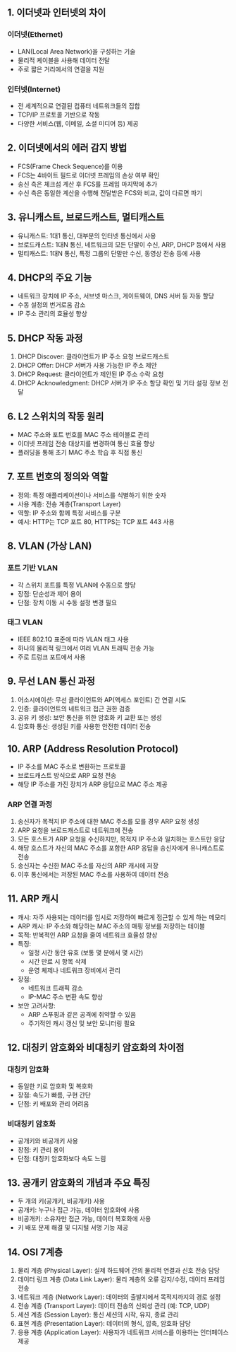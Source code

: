 
## 1. 이더넷과 인터넷의 차이

### 이더넷(Ethernet)
- LAN(Local Area Network)을 구성하는 기술
- 물리적 케이블을 사용해 데이터 전달
- 주로 짧은 거리에서의 연결을 지원

### 인터넷(Internet)
- 전 세계적으로 연결된 컴퓨터 네트워크들의 집합
- TCP/IP 프로토콜 기반으로 작동
- 다양한 서비스(웹, 이메일, 소셜 미디어 등) 제공

## 2. 이더넷에서의 에러 감지 방법
- FCS(Frame Check Sequence)를 이용
- FCS는 4바이트 필드로 이더넷 프레임의 손상 여부 확인
- 송신 측은 체크섬 계산 후 FCS를 프레임 마지막에 추가
- 수신 측은 동일한 계산을 수행해 전달받은 FCS와 비교, 값이 다르면 파기

## 3. 유니캐스트, 브로드캐스트, 멀티캐스트
- 유니캐스트: 1대1 통신, 대부분의 인터넷 통신에서 사용
- 브로드캐스트: 1대N 통신, 네트워크의 모든 단말이 수신, ARP, DHCP 등에서 사용
- 멀티캐스트: 1대N 통신, 특정 그룹의 단말만 수신, 동영상 전송 등에 사용

## 4. DHCP의 주요 기능
- 네트워크 장치에 IP 주소, 서브넷 마스크, 게이트웨이, DNS 서버 등 자동 할당
- 수동 설정의 번거로움 감소
- IP 주소 관리의 효율성 향상

## 5. DHCP 작동 과정
1. DHCP Discover: 클라이언트가 IP 주소 요청 브로드캐스트
2. DHCP Offer: DHCP 서버가 사용 가능한 IP 주소 제안
3. DHCP Request: 클라이언트가 제안된 IP 주소 수락 요청
4. DHCP Acknowledgment: DHCP 서버가 IP 주소 할당 확인 및 기타 설정 정보 전달

## 6. L2 스위치의 작동 원리
- MAC 주소와 포트 번호를 MAC 주소 테이블로 관리
- 이더넷 프레임 전송 대상지를 변경하여 통신 효율 향상
- 플러딩을 통해 초기 MAC 주소 학습 후 직접 통신

## 7. 포트 번호의 정의와 역할
- 정의: 특정 애플리케이션이나 서비스를 식별하기 위한 숫자
- 사용 계층: 전송 계층(Transport Layer)
- 역할: IP 주소와 함께 특정 서비스를 구분
- 예시: HTTP는 TCP 포트 80, HTTPS는 TCP 포트 443 사용

## 8. VLAN (가상 LAN)
### 포트 기반 VLAN
- 각 스위치 포트를 특정 VLAN에 수동으로 할당
- 장점: 단순성과 제어 용이
- 단점: 장치 이동 시 수동 설정 변경 필요

### 태그 VLAN
- IEEE 802.1Q 표준에 따라 VLAN 태그 사용
- 하나의 물리적 링크에서 여러 VLAN 트래픽 전송 가능
- 주로 트렁크 포트에서 사용

## 9. 무선 LAN 통신 과정
1. 어소시에이션: 무선 클라이언트와 AP(액세스 포인트) 간 연결 시도
2. 인증: 클라이언트의 네트워크 접근 권한 검증
3. 공유 키 생성: 보안 통신을 위한 암호화 키 교환 또는 생성
4. 암호화 통신: 생성된 키를 사용한 안전한 데이터 전송

## 10. ARP (Address Resolution Protocol)
- IP 주소를 MAC 주소로 변환하는 프로토콜
- 브로드캐스트 방식으로 ARP 요청 전송
- 해당 IP 주소를 가진 장치가 ARP 응답으로 MAC 주소 제공

### ARP 연결 과정
1. 송신자가 목적지 IP 주소에 대한 MAC 주소를 모를 경우 ARP 요청 생성
2. ARP 요청을 브로드캐스트로 네트워크에 전송
3. 모든 호스트가 ARP 요청을 수신하지만, 목적지 IP 주소와 일치하는 호스트만 응답
4. 해당 호스트가 자신의 MAC 주소를 포함한 ARP 응답을 송신자에게 유니캐스트로 전송
5. 송신자는 수신한 MAC 주소를 자신의 ARP 캐시에 저장
6. 이후 통신에서는 저장된 MAC 주소를 사용하여 데이터 전송

## 11. ARP 캐시
- 캐시: 자주 사용되는 데이터를 임시로 저장하여 빠르게 접근할 수 있게 하는 메모리
- ARP 캐시: IP 주소와 해당하는 MAC 주소의 매핑 정보를 저장하는 테이블
- 목적: 반복적인 ARP 요청을 줄여 네트워크 효율성 향상
- 특징:
  - 일정 시간 동안 유효 (보통 몇 분에서 몇 시간)
  - 시간 만료 시 항목 삭제
  - 운영 체제나 네트워크 장비에서 관리
- 장점:
  - 네트워크 트래픽 감소
  - IP-MAC 주소 변환 속도 향상
- 보안 고려사항:
  - ARP 스푸핑과 같은 공격에 취약할 수 있음
  - 주기적인 캐시 갱신 및 보안 모니터링 필요

## 12. 대칭키 암호화와 비대칭키 암호화의 차이점
### 대칭키 암호화
- 동일한 키로 암호화 및 복호화
- 장점: 속도가 빠름, 구현 간단
- 단점: 키 배포와 관리 어려움

### 비대칭키 암호화
- 공개키와 비공개키 사용
- 장점: 키 관리 용이
- 단점: 대칭키 암호화보다 속도 느림

## 13. 공개키 암호화의 개념과 주요 특징
- 두 개의 키(공개키, 비공개키) 사용
- 공개키: 누구나 접근 가능, 데이터 암호화에 사용
- 비공개키: 소유자만 접근 가능, 데이터 복호화에 사용
- 키 배포 문제 해결 및 디지털 서명 기능 제공


## 14. OSI 7계층
1. 물리 계층 (Physical Layer): 실제 하드웨어 간의 물리적 연결과 신호 전송 담당
2. 데이터 링크 계층 (Data Link Layer): 물리 계층의 오류 감지/수정, 데이터 프레임 전송
3. 네트워크 계층 (Network Layer): 데이터의 출발지에서 목적지까지의 경로 설정
4. 전송 계층 (Transport Layer): 데이터 전송의 신뢰성 관리 (예: TCP, UDP)
5. 세션 계층 (Session Layer): 통신 세션의 시작, 유지, 종료 관리
6. 표현 계층 (Presentation Layer): 데이터의 형식, 압축, 암호화 담당
7. 응용 계층 (Application Layer): 사용자가 네트워크 서비스를 이용하는 인터페이스 제공

